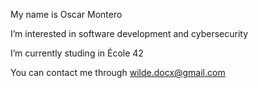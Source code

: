 My name is Oscar Montero

I’m interested in software development and cybersecurity

I’m currently studing in École 42

You can contact me through wilde.docx@gmail.com
